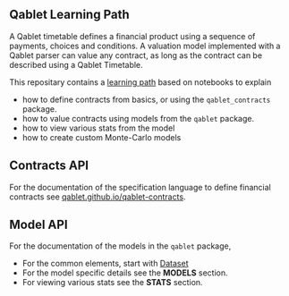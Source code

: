 ## Qablet Learning Path

A Qablet timetable defines a financial product using a sequence of payments, choices and conditions. A valuation model implemented with a Qablet parser can value any contract, as long as the contract can be described using a Qablet Timetable.


This repositary contains a [learning path](https://github.com/qablet-academy/intro/tree/main/notebooks) based on notebooks to explain

- how to define contracts from basics, or using the `qablet_contracts` package.
- how to value contracts using models from the `qablet` package.
- how to view various stats from the model
- how to create custom Monte-Carlo models


## Contracts API

For the documentation of the specification language to define financial contracts see [qablet.github.io/qablet-contracts](https://qablet.github.io/qablet-contracts/).

## Model API

For the documentation of the models in the `qablet` package,

 - For the common elements, start with [Dataset](dataset.md)
 - For the model specific details see the **MODELS** section.
 - For viewing various stats see the **STATS** section.
